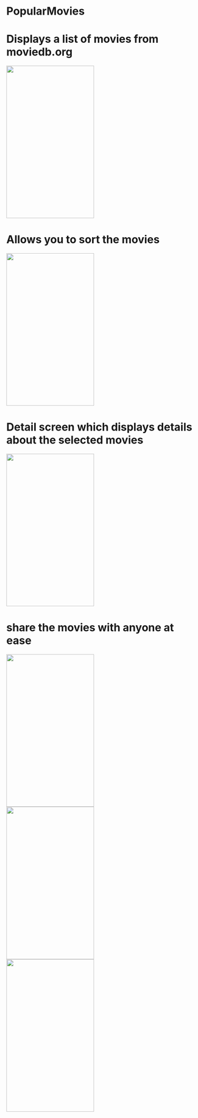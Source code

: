 # PopularMovies
# Displays a list of movies from moviedb.org
<img src="https://raw.githubusercontent.com/pranavj7Z/PopularMovies/master/one.png" height=400px; width="230px"></img></br>
# Allows you to sort the movies
<img src="https://raw.githubusercontent.com/pranavj7Z/PopularMovies/master/five.png" height=400px; width="230px"></img><br>
# Detail screen which displays details about the selected movies 
<img src="https://raw.githubusercontent.com/pranavj7Z/PopularMovies/master/two.png" height=400px; width="230px"></img><br>
# share the movies with anyone at ease
<img src="https://raw.githubusercontent.com/pranavj7Z/PopularMovies/master/eight.png" height=400px; width="230px"></img><br>
<img src="https://raw.githubusercontent.com/pranavj7Z/PopularMovies/master/fou.png" height=400px; width="230px"></img><br>
<img src="https://raw.githubusercontent.com/pranavj7Z/PopularMovies/master/six.png" height=400px; width="230px"></img><br>
